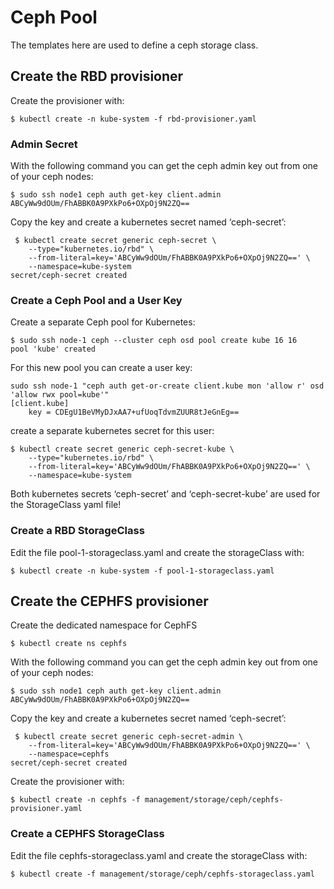 # Ceph Pool

The templates here are used to define a ceph storage class.

## Create the RBD provisioner

Create the provisioner with:

	$ kubectl create -n kube-system -f rbd-provisioner.yaml 

	
### Admin Secret

With the following command you can get the ceph admin key out from one of your ceph nodes:

	$ sudo ssh node1 ceph auth get-key client.admin
	ABCyWw9dOUm/FhABBK0A9PXkPo6+OXpOj9N2ZQ==

Copy the key and create a kubernetes secret named ‘ceph-secret’:

	 $ kubectl create secret generic ceph-secret \
	    --type="kubernetes.io/rbd" \
	    --from-literal=key='ABCyWw9dOUm/FhABBK0A9PXkPo6+OXpOj9N2ZQ==' \
	    --namespace=kube-system
	secret/ceph-secret created	
	
### Create a Ceph Pool and a User Key

Create a separate Ceph pool for Kubernetes:

	$ sudo ssh node-1 ceph --cluster ceph osd pool create kube 16 16
	pool 'kube' created

For this new pool you can create a user key:

	sudo ssh node-1 "ceph auth get-or-create client.kube mon 'allow r' osd 'allow rwx pool=kube'"
	[client.kube]
		key = CDEgU1BeVMyDJxAA7+ufUoqTdvmZUUR8tJeGnEg==

create a separate kubernetes secret for this user:

	$ kubectl create secret generic ceph-secret-kube \
	    --type="kubernetes.io/rbd" \
	    --from-literal=key='ABCyWw9dOUm/FhABBK0A9PXkPo6+OXpOj9N2ZQ==' \
	    --namespace=kube-system

Both kubernetes secrets ‘ceph-secret’ and ‘ceph-secret-kube’ are used for the StorageClass yaml file!



### Create a RBD StorageClass

Edit the file pool-1-storageclass.yaml and create the storageClass with:

	$ kubectl create -n kube-system -f pool-1-storageclass.yaml 
	
	
	
	
## Create the CEPHFS provisioner


Create the dedicated namespace for CephFS

	$ kubectl create ns cephfs


With the following command you can get the ceph admin key out from one of your ceph nodes:

	$ sudo ssh node1 ceph auth get-key client.admin
	ABCyWw9dOUm/FhABBK0A9PXkPo6+OXpOj9N2ZQ==

Copy the key and create a kubernetes secret named ‘ceph-secret’:

	 $ kubectl create secret generic ceph-secret-admin \
	    --from-literal=key='ABCyWw9dOUm/FhABBK0A9PXkPo6+OXpOj9N2ZQ==' \
	    --namespace=cephfs
	secret/ceph-secret created	
	
Create the provisioner with:

	$ kubectl create -n cephfs -f management/storage/ceph/cephfs-provisioner.yaml



### Create a CEPHFS StorageClass

Edit the file cephfs-storageclass.yaml and create the storageClass with:

	$ kubectl create -f management/storage/ceph/cephfs-storageclass.yaml 
	
		
	